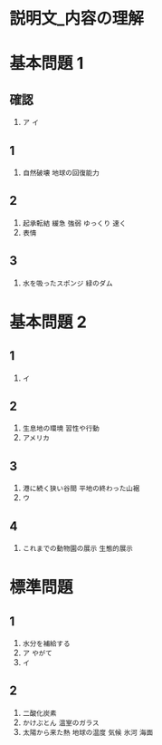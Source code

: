 説明文_内容の理解
===
# 基本問題 1
## 確認
1. `ア` `イ`
## 1
1. `自然破壊` `地球の回復能力`
## 2
1. `起承転結` `緩急` `強弱` `ゆっくり` `速く`
1. `表情`
## 3
1. `水を吸ったスポンジ` `緑のダム`
# 基本問題 2
## 1
1. `イ`
## 2
1. `生息地の環境` `習性や行動`
1. `アメリカ`
## 3
1. `港に続く狭い谷間` `平地の終わった山裾`
1. `ウ`
## 4
1. `これまでの動物園の展示` `生態的展示`
# 標準問題
## 1
1. `水分を補給する`
1. `ア` `やがて`
1. `イ`
## 2
1. `二酸化炭素`
1. `かけぶとん` `温室のガラス`
1. `太陽から来た熱` `地球の温度` `気候` `氷河` `海面`
